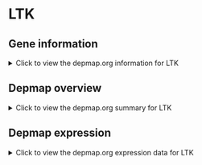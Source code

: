 <h1>LTK</h1>

<h2>Gene information</h2>
<details>
  <summary>Click to view the depmap.org information for LTK</summary>
  <iframe src="https://depmap.org/portal/gene/LTK?tab=about" style="border:none;width:100%;height:800px"></iframe>
</details>

<h2>Depmap overview</h2>
<details>
  <summary>Click to view the depmap.org summary for LTK</summary>
  <iframe src="https://depmap.org/portal/gene/LTK?tab=overview" style="border:none;width:100%;height:800px"></iframe>
</details>

<h2>Depmap expression</h2>
<details>
  <summary>Click to view the depmap.org expression data for LTK</summary>
  <iframe src="https://depmap.org/portal/gene/LTK?tab=characterization" style="border:none;width:100%;height:800px"></iframe>
</details>


<!--
<h2>Reactome Pathway diagram</h2>
<details>
  <summary>Click to view Reactome pathway for LTK</summary>
  PNAME
</details>
-->


